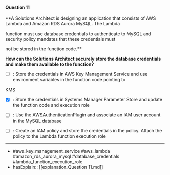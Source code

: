 #### Question  11

**A Solutions Architect is designing an application that consists of AWS Lambda and Amazon RDS Aurora MySQL. The Lambda

function must use database credentials to authenticate to MySQL and security policy mandates that these credentials must

not be stored in the function code.**

**How can the Solutions Architect securely store the database credentials and make them available to the function?**

- [ ] :  Store the credentials in AWS Key Management Service and use environment variables in the function code pointing to

KMS

- [x] :  Store the credentials in Systems Manager Parameter Store and update the function code and execution role

- [ ] :  Use the AWSAuthenticationPlugin and associate an IAM user account in the MySQL database

- [ ] :  Create an IAM policy and store the credentials in the policy. Attach the policy to the Lambda function execution role

----

- #aws_key_management_service #aws_lambda #amazon_rds_aurora_mysql #database_credentials #lambda_function_execution_role
- hasExplain:: [[explanation_Question  11.md]]
